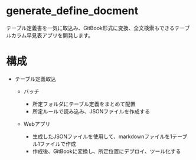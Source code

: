 # generate_define_docment

テーブル定義書を一気に取込み、GitBook形式に変換、全文検索もできるテーブルカラム早見表アプリを開発します。

# 構成

- テーブル定義取込
  - バッチ
    - 所定フォルダにテーブル定義をまとめて配置
    - 所定ルールで読み込み、JSONファイルを作成する

  - Webアプリ
    - 生成したJSONファイルを使用して、markdownファイルを1テーブル1ファイルで作成
    - 作成後、GitBookに変換し、所定位置にデプロイ、ツール化する
